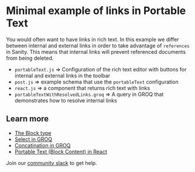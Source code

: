 # Minimal example of links in Portable Text

You would often want to have links in rich text. In this example we differ between internal and external links in order to take advantage of `references` in Sanity. This means that internal links will prevent referenced documents from being deleted.

* `portableText.js` => Configuration of the rich text editor with buttons for internal and external links in the toolbar
* `post.js` => example schema that use the `portableText` configuration
* `react.js` => a component that returns rich text with links
* `portableTextWithResolvedLinks.groq` => A query in GROQ that demonstrates how to resolve internal links

## Learn more

* [The Block type](https://www.sanity.io/docs/schema-types/block-type)
* [Select in GROQ](https://www.sanity.io/docs/groq/groq-functions)
* [Concatination in GROQ](https://www.sanity.io/docs/groq/groq-operators#object-object-addition-and-concatenation)
* [Portable Text (Block Content) in React](https://github.com/sanity-io/block-content-to-react)

Join our [community slack](https://slack.sanity.io) to get help.
